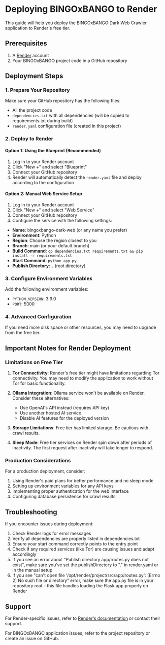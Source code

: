 # Deploying BINGOxBANGO to Render

This guide will help you deploy the BINGOxBANGO Dark Web Crawler application to Render's free tier.

## Prerequisites

1. A [Render](https://render.com/) account
2. Your BINGOxBANGO project code in a GitHub repository

## Deployment Steps

### 1. Prepare Your Repository

Make sure your GitHub repository has the following files:
- All the project code
- `dependencies.txt` with all dependencies (will be copied to requirements.txt during build)
- `render.yaml` configuration file (created in this project)

### 2. Deploy to Render

#### Option 1: Using the Blueprint (Recommended)

1. Log in to your Render account
2. Click "New +" and select "Blueprint"
3. Connect your GitHub repository
4. Render will automatically detect the `render.yaml` file and deploy according to the configuration

#### Option 2: Manual Web Service Setup

1. Log in to your Render account
2. Click "New +" and select "Web Service"
3. Connect your GitHub repository
4. Configure the service with the following settings:

- **Name**: bingoxbango-dark-web (or any name you prefer)
- **Environment**: Python
- **Region**: Choose the region closest to you
- **Branch**: main (or your default branch)
- **Build Command**: `cp dependencies.txt requirements.txt && pip install -r requirements.txt`
- **Start Command**: `python app.py`
- **Publish Directory**: `.` (root directory)

### 3. Configure Environment Variables

Add the following environment variables:
- `PYTHON_VERSION`: 3.9.0
- `PORT`: 5000

### 4. Advanced Configuration

If you need more disk space or other resources, you may need to upgrade from the free tier.

## Important Notes for Render Deployment

### Limitations on Free Tier

1. **Tor Connectivity**: Render's free tier might have limitations regarding Tor connectivity. You may need to modify the application to work without Tor for basic functionality.

2. **Ollama Integration**: Ollama service won't be available on Render. Consider these alternatives:
   - Use OpenAI's API instead (requires API key)
   - Use another hosted AI service
   - Disable AI features for the deployed version

3. **Storage Limitations**: Free tier has limited storage. Be cautious with crawl results.

4. **Sleep Mode**: Free tier services on Render spin down after periods of inactivity. The first request after inactivity will take longer to respond.

### Production Considerations

For a production deployment, consider:

1. Using Render's paid plans for better performance and no sleep mode
2. Setting up environment variables for any API keys
3. Implementing proper authentication for the web interface
4. Configuring database persistence for crawl results

## Troubleshooting

If you encounter issues during deployment:

1. Check Render logs for error messages
2. Verify all dependencies are properly listed in dependencies.txt
3. Ensure your start command correctly points to the entry point
4. Check if any required services (like Tor) are causing issues and adapt accordingly
5. If you see an error about "Publish directory app/routes.py does not exist", make sure you've set the publishDirectory to "." in render.yaml or in the manual setup
6. If you see "can't open file '/opt/render/project/src/app/routes.py': [Errno 2] No such file or directory" error, make sure the app.py file is in your repository root - this file handles loading the Flask app properly on Render

## Support

For Render-specific issues, refer to [Render's documentation](https://render.com/docs) or contact their support.

For BINGOxBANGO application issues, refer to the project repository or create an issue on GitHub.